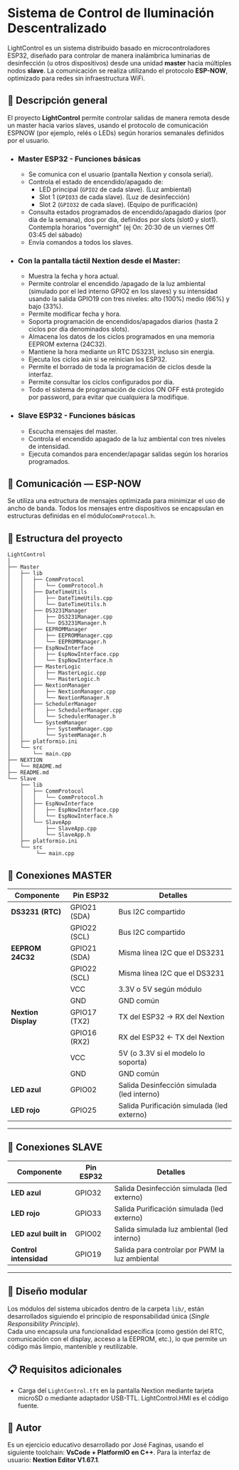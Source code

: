 # Sistema de Control de Iluminación Descentralizado

LightControl es un sistema distribuido basado en microcontroladores ESP32, diseñado para controlar de manera inalámbrica luminarias de desinfección (u otros dispositivos) desde una unidad **master** hacia múltiples nodos **slave**. La comunicación se realiza utilizando el protocolo **ESP-NOW**, optimizado para redes sin infraestructura WiFi.

## 📌 Descripción general

El proyecto **LightControl** permite controlar salidas de manera remota desde un master hacia varios slaves, usando el protocolo de comunicación ESPNOW (por ejemplo, relés o LEDs) según horarios semanales definidos por el usuario.

- ### **Master ESP32 - Funciones básicas**
  - Se comunica con el usuario (pantalla Nextion y consola serial).
  - Controla el estado de encendido/apagado de:
    - LED principal (`GPIO2` de cada slave). (Luz ambiental)
    - Slot 1 (`GPIO33` de cada slave). (Luz de desinfección)
    - Slot 2 (`GPIO32` de cada slave). (Equipo de purificación)
  - Consulta estados programados de encendido/apagado diarios (por día de la semana), dos por dia, definidos por slots (slot0 y slot1). Contempla horarios "overnight" (ej On: 20:30 de un viernes Off 03:45 del sábado)
  - Envía comandos a todos los slaves.

- ### **Con la pantalla táctil Nextion desde el Master:**
  - Muestra la fecha y hora actual.
  - Permite controlar el encendido /apagado de la luz ambiental (simulado por el led interno GPIO2 en los slaves) y su intensidad usando la salida GPIO19 con tres niveles: alto (100%) medio (66%) y bajo (33%).
  - Permite modificar fecha y hora.
  - Soporta programación de encendidos/apagados diarios (hasta 2 ciclos por día denominados slots).
  - Almacena los datos de los ciclos programados en una memoria EEPROM externa (24C32).
  - Mantiene la hora mediante un RTC DS3231, incluso sin energía.
  - Ejecuta los ciclos aún si se reinician los ESP32.
  - Permite el borrado de toda la programación de ciclos desde la interfaz.
  - Permite consultar los ciclos configurados por día.
  - Todo el sistema de programación de ciclos ON OFF está protegido por password, para evitar que cualquiera la modifique.

- ### **Slave ESP32 - Funciones básicas**
  - Escucha mensajes del master.
  - Controla el encendido apagado de la luz ambiental con tres niveles de intensidad.
  - Ejecuta comandos para encender/apagar salidas según los horarios programados.

## 📡 Comunicación — ESP-NOW

Se utiliza una estructura de mensajes optimizada para minimizar el uso de ancho de banda. Todos los mensajes entre dispositivos se encapsulan en estructuras definidas en el módulo`CommProtocol.h`.

## 📁 Estructura del proyecto
```text
LightControl
│ 
├── Master
│   ├── lib
│   │   ├── CommProtocol
│   │   │   └── CommProtocol.h
│   │   ├── DateTimeUtils
│   │   │   ├── DateTimeUtils.cpp
│   │   │   └── DateTimeUtils.h
│   │   ├── DS3231Manager
│   │   │   ├── DS3231Manager.cpp
│   │   │   └── DS3231Manager.h
│   │   ├── EEPROMManager
│   │   │   ├── EEPROMManager.cpp
│   │   │   └── EEPROMManager.h
│   │   ├── EspNowInterface
│   │   │   ├── EspNowInterface.cpp
│   │   │   └── EspNowInterface.h
│   │   ├── MasterLogic
│   │   │   ├── MasterLogic.cpp
│   │   │   └── MasterLogic.h
│   │   ├── NextionManager
│   │   │   ├── NextionManager.cpp
│   │   │   └── NextionManager.h
│   │   ├── SchedulerManager
│   │   │   ├── SchedulerManager.cpp
│   │   │   └── SchedulerManager.h
│   │   └── SystemManager
│   │       ├── SystemManager.cpp
│   │       └── SystemManager.h
│   ├── platformio.ini
│   └── src
│       └── main.cpp
├── NEXTION
│   └── README.md
├── README.md
└── Slave
    ├── lib
    │   ├── CommProtocol
    │   │   └── CommProtocol.h
    │   ├── EspNowInterface
    │   │   ├── EspNowInterface.cpp
    │   │   └── EspNowInterface.h
    │   └── SlaveApp
    │       ├── SlaveApp.cpp
    │       └── SlaveApp.h
    ├── platformio.ini
    └── src
         └── main.cpp
```

## 🔌 Conexiones MASTER

| Componente          | Pin ESP32       | Detalles                                 |
|---------------------|------------------|-------------------------------------------|
| **DS3231 (RTC)**    | GPIO21 (SDA)     | Bus I2C compartido                        |
|                     | GPIO22 (SCL)     | Bus I2C compartido                        |
| **EEPROM 24C32**    | GPIO21 (SDA)     | Misma línea I2C que el DS3231             |
|                     | GPIO22 (SCL)     | Misma línea I2C que el DS3231             |
|                     | VCC              | 3.3V o 5V según módulo                    |
|                     | GND              | GND común                                |
| **Nextion Display** | GPIO17 (TX2)     | TX del ESP32 → RX del Nextion             |
|                     | GPIO16 (RX2)     | RX del ESP32 ← TX del Nextion             |
|                     | VCC              | 5V (o 3.3V si el modelo lo soporta)       |
|                     | GND              | GND común                                |
| **LED azul**  | GPIO02            | Salida Desinfección  simulada (led interno)     |
| **LED rojo**  | GPIO25            | Salida Purificación simulada (led externo)|
---

## 🔌 Conexiones SLAVE
| Componente          | Pin ESP32       | Detalles                                 |
|---------------------|------------------|-------------------------------------------|
| **LED azul**  | GPIO32            | Salida Desinfección simulada (led externo)     |
| **LED rojo**  | GPIO33            | Salida Purificación simulada (led externo) |
| **LED azul built in**  | GPIO02            | Salida simulada luz ambiental (led interno) |
| **Control intensidad**  | GPIO19            | Salida para controlar por PWM la luz ambiental |
---

## 🧱 Diseño modular

Los módulos del sistema ubicados dentro de la carpeta `lib/`, están desarrollados siguiendo el principio de responsabilidad única (*Single Responsibility Principle*).  
Cada uno encapsula una funcionalidad específica (como gestión del RTC, comunicación con el display, acceso a la EEPROM, etc.), lo que permite un código más limpio, mantenible y reutilizable.

## 📋 Requisitos adicionales

- Carga del `LightControl.tft` en la pantalla Nextion mediante tarjeta microSD o mediante adaptador USB-TTL. LightControl.HMI es el código fuente. 

## 👤 Autor

Es un ejercicio educativo desarrollado por José Faginas, usando el siguiente toolchain: **VsCode + PlatformIO en C++**. Para la interfaz de usuario: **Nextion Editor V1.67.1**. 
